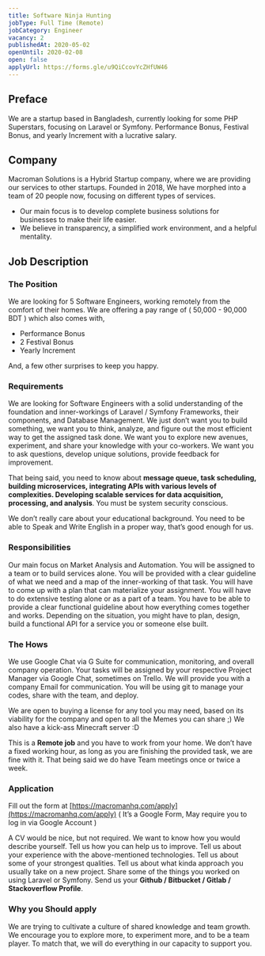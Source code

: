 ```yaml
---
title: Software Ninja Hunting
jobType: Full Time (Remote)
jobCategory: Engineer
vacancy: 2
publishedAt: 2020-05-02
openUntil: 2020-02-08
open: false
applyUrl: https://forms.gle/u9QiCcovYcZHfUW46
---
```


## Preface

We are a startup based in Bangladesh, currently looking for some PHP Superstars, focusing on Laravel or Symfony. Performance Bonus, Festival Bonus, and yearly Increment with a lucrative salary.

## Company
Macroman Solutions is a Hybrid Startup company, where we are providing our services to other startups. Founded in 2018, We have morphed into a team of 20 people now, focusing on different types of services.

- Our main focus is to develop complete business solutions for businesses to make their life easier.
- We believe in transparency, a simplified work environment, and a helpful mentality.

## Job Description
### The Position
We are looking for 5 Software Engineers, working remotely from the comfort of their homes. We are offering a pay range of ( 50,000 - 90,000 BDT ) which also comes with,

- Performance Bonus    
- 2 Festival Bonus    
- Yearly Increment    

And, a few other surprises to keep you happy.

### Requirements
We are looking for Software Engineers with a solid understanding of the foundation and inner-workings of Laravel / Symfony Frameworks, their components, and Database Management. We just don’t want you to build something, we want you to think, analyze, and figure out the most efficient way to get the assigned task done. We want you to explore new avenues, experiment, and share your knowledge with your co-workers. We want you to ask questions, develop unique solutions, provide feedback for improvement.

That being said, you need to know about **message queue, task scheduling, building microservices, integrating APIs with various levels of complexities. Developing scalable services for data acquisition, processing, and analysis**. You must be system security conscious.

We don’t really care about your educational background. You need to be able to Speak and Write English in a proper way, that’s good enough for us.

### Responsibilities
Our main focus on Market Analysis and Automation. You will be assigned to a team or to build services alone. You will be provided with a clear guideline of what we need and a map of the inner-working of that task. You will have to come up with a plan that can materialize your assignment. You will have to do extensive testing alone or as a part of a team. You have to be able to provide a clear functional guideline about how everything comes together and works. Depending on the situation, you might have to plan, design, build a functional API for a service you or someone else built.

### The Hows
We use Google Chat via G Suite for communication, monitoring, and overall company operation. Your tasks will be assigned by your respective Project Manager via Google Chat, sometimes on Trello. We will provide you with a company Email for communication. You will be using git to manage your codes, share with the team, and deploy.

We are open to buying a license for any tool you may need, based on its viability for the company and open to all the Memes you can share ;) We also have a kick-ass Minecraft server :D

This is a **Remote job** and you have to work from your home. We don’t have a fixed working hour, as long as you are finishing the provided task, we are fine with it. That being said we do have Team meetings once or twice a week.

### Application
Fill out the form at [https://macromanhq.com/apply](https://macromanhq.com/apply) ( It’s a Google Form, May require you to log in via Google Account )

A CV would be nice, but not required. We want to know how you would describe yourself. Tell us how you can help us to improve. Tell us about your experience with the above-mentioned technologies. Tell us about some of your strongest qualities. Tell us about what kinda approach you usually take on a new project. Share some of the things you worked on using Laravel or Symfony. Send us your **Github / Bitbucket / Gitlab / Stackoverflow Profile**.

### Why you Should apply
We are trying to cultivate a culture of shared knowledge and team growth. We encourage you to explore more, to experiment more, and to be a team player. To match that, we will do everything in our capacity to support you.